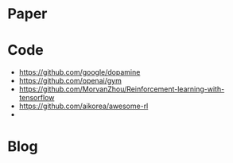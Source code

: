 # Paper


# Code
- https://github.com/google/dopamine
- https://github.com/openai/gym
- https://github.com/MorvanZhou/Reinforcement-learning-with-tensorflow
- https://github.com/aikorea/awesome-rl
- 



# Blog


